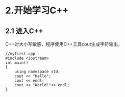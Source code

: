 # 2.开始学习C++
## 2.1 进入C++
C++对大小写敏感，程序使用C++工具cout生成字符输出。
```
//myfirst.cpp
#include <iostream>
int main()
{
    using namespace std;
    cout << "Hello";
    cout << endl;
    cout << "World!"<< endl;
}
```